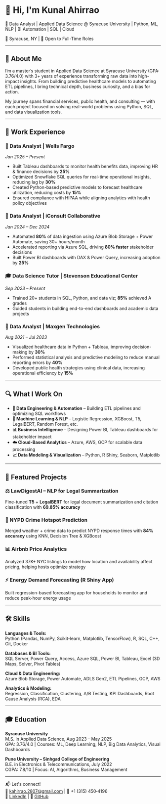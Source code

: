 # 👋 Hi, I'm Kunal Ahirrao  
🚀 Data Analyst | Applied Data Science @ Syracuse University | Python, ML, NLP | BI Automation | SQL | Cloud  

📍 Syracuse, NY | 💼 Open to Full-Time Roles  

---

## 🧠 About Me  
I’m a master’s student in Applied Data Science at Syracuse University (GPA: 3.76/4.0) with 3+ years of experience transforming raw data into high-impact insights. From building predictive healthcare models to automating ETL pipelines, I bring technical depth, business curiosity, and a bias for action.  

My journey spans financial services, public health, and consulting — with each project focused on solving real-world problems using Python, SQL, and data visualization tools.  

---

## 💼 Work Experience  

### 🔹 Data Analyst | **Wells Fargo**  
*Jan 2025 – Present*  
- Built Tableau dashboards to monitor health benefits data, improving HR & finance decisions by **25%**  
- Optimized Snowflake SQL queries for real-time operational insights, reducing lag by **30%**  
- Created Python-based predictive models to forecast healthcare utilization, reducing costs by **15%**  
- Ensured compliance with HIPAA while aligning analytics with health policy objectives  

### 🔹 Data Analyst | **iConsult Collaborative**  
*Jan 2024 – Dec 2024*  
- Automated **80%** of data ingestion using Azure Blob Storage + Power Automate, saving 30+ hours/month  
- Accelerated reporting via Azure SQL, driving **80% faster** stakeholder decisions  
- Built Power BI dashboards with DAX & Power Query, increasing adoption by **25%**

### 🎓 Data Science Tutor | **Stevenson Educational Center**  
*Sep 2023 – Present*  
- Trained 20+ students in SQL, Python, and data viz; **85%** achieved A grades  
- Guided students in building end-to-end dashboards and academic data projects  

### 🔹 Data Analyst | **Maxgen Technologies**  
*Aug 2021 – Jul 2023*  
- Visualized healthcare data in Python + Tableau, improving decision-making by **30%**  
- Performed statistical analysis and predictive modeling to reduce manual reporting errors by **40%**  
- Developed public health strategies using clinical data, increasing operational efficiency by **15%**  

---

## 🔍 What I Work On  

- **🔢 Data Engineering & Automation** – Building ETL pipelines and optimizing SQL workflows  
- **🧠 Machine Learning & NLP** – Logistic Regression, XGBoost, T5, LegalBERT, Random Forest, etc.  
- **📊 Business Intelligence** – Designing Power BI, Tableau dashboards for stakeholder impact  
- **☁️ Cloud-Based Analytics** – Azure, AWS, GCP for scalable data processing  
- **📈 Data Modeling & Visualization** – Python, R Shiny, Seaborn, Matplotlib  

---

## 🧪 Featured Projects  

### ⚖️ LawDigestAI – NLP for Legal Summarization  
Fine-tuned **T5** + **LegalBERT** for legal document summarization and citation classification with **69.85% accuracy**  

### 🚨 NYPD Crime Hotspot Prediction  
Merged weather + crime data to predict NYPD response times with **84% accuracy** using KNN, Decision Tree & XGBoost  

### 📊 Airbnb Price Analytics  
Analyzed 37K+ NYC listings to model how location and availability affect pricing, helping hosts optimize strategy  

### ⚡ Energy Demand Forecasting (R Shiny App)  
Built regression-based forecasting app for households to monitor and reduce peak-hour energy usage  

---

## 🛠️ Skills  

**Languages & Tools:**  
Python (Pandas, NumPy, Scikit-learn, Matplotlib, TensorFlow), R, SQL, C++, Git, Docker  

**Databases & BI Tools:**  
SQL Server, Power Query, Access, Azure SQL, Power BI, Tableau, Excel (3D Maps, Solver, Pivot Tables)  

**Cloud & Data Engineering:**  
Azure Blob Storage, Power Automate, ADLS Gen2, ETL Pipelines, GCP, AWS  

**Analytics & Modeling:**  
Regression, Classification, Clustering, A/B Testing, KPI Dashboards, Root Cause Analysis (RCA), EDA  

---

## 🎓 Education  

**Syracuse University**  
M.S. in Applied Data Science, Aug 2023 – May 2025  
GPA: 3.76/4.0 | Courses: ML, Deep Learning, NLP, Big Data Analytics, Visual Dashboards  

**Pune University – Sinhgad College of Engineering**  
B.E. in Electronics & Telecommunications, July 2022  
CGPA: 7.8/10 | Focus: AI, Algorithms, Business Management  

---

📬 Let's connect!  
📧 kahirrao.2807@gmail.com | 📱 +1 (315) 450‑4196  
🔗 [LinkedIn](https://linkedin.com/in/yourprofile) | 🔗 [GitHub](https://github.com/Kunal-Ahirrao)  
